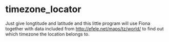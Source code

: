 # timezone_locator

Just give longtitude and latitude and this little program will use 
Fiona together with data included from http://efele.net/maps/tz/world/ 
to find out which timezone the location belongs to.
